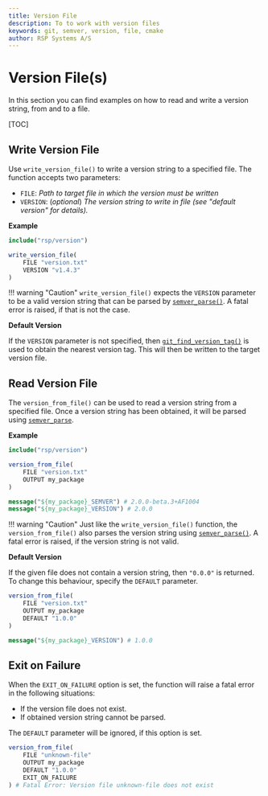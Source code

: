 ```yaml
---
title: Version File
description: To to work with version files
keywords: git, semver, version, file, cmake
author: RSP Systems A/S
---
```


# Version File(s)

In this section you can find examples on how to read and write a version string, from and to a file.

[TOC]

## Write Version File

Use `write_version_file()` to write a version string to a specified file.
The function accepts two parameters:

* `FILE`: _Path to target file in which the version must be written_
* `VERSION`: (_optional_) _The version string to write in file (see "default version" for details)._

**Example** 

```cmake
include("rsp/version")

write_version_file(
    FILE "version.txt"
    VERSION "v1.4.3"
)
```

!!! warning "Caution"
    `write_version_file()` expects the `VERSION` parameter to be a valid version string
    that can be parsed by [`semver_parse()`](./semver/parse.md). A fatal error is raised,
    if that is not the case.

**Default Version**

If the `VERSION` parameter is not specified, then [`git_find_version_tag()`](../git/find-version-tag.md) is used to
obtain the nearest version tag. This will then be written to the target version file.

## Read Version File

The `version_from_file()` can be used to read a version string from a specified file. Once a version string has been
obtained, it will be parsed using [`semver_parse`](./semver/parse.md). 

**Example**

```cmake
include("rsp/version")

version_from_file(
    FILE "version.txt"
    OUTPUT my_package
)

message("${my_package}_SEMVER") # 2.0.0-beta.3+AF1004
message("${my_package}_VERSION") # 2.0.0
```

!!! warning "Caution"
    Just like the `write_version_file()` function, the `version_from_file()` also parses the version string using 
    [`semver_parse()`](./semver/parse.md). A fatal error is raised, if the version string is not valid.

**Default Version**

If the given file does not contain a version string, then `"0.0.0"` is returned. 
To change this behaviour, specify the `DEFAULT` parameter.

```cmake
version_from_file(
    FILE "version.txt"
    OUTPUT my_package
    DEFAULT "1.0.0"
)

message("${my_package}_VERSION") # 1.0.0
```

## Exit on Failure

When the `EXIT_ON_FAILURE` option is set, the function will raise a fatal error in the following situations:

* If the version file does not exist.
* If obtained version string cannot be parsed.

The `DEFAULT` parameter will be ignored, if this option is set.

```cmake
version_from_file(
    FILE "unknown-file"
    OUTPUT my_package
    DEFAULT "1.0.0"
    EXIT_ON_FAILURE
) # Fatal Error: Version file unknown-file does not exist
```
